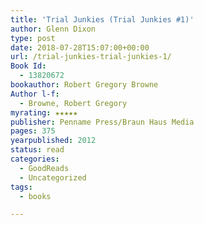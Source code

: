 ```yaml
---
title: 'Trial Junkies (Trial Junkies #1)'
author: Glenn Dixon
type: post
date: 2018-07-28T15:07:00+00:00
url: /trial-junkies-trial-junkies-1/
Book Id:
  - 13820672
bookauthor: Robert Gregory Browne
Author l-f:
  - Browne, Robert Gregory
myrating: ★★★★★
publisher: Penname Press/Braun Haus Media
pages: 375
yearpublished: 2012
status: read
categories:
  - GoodReads
  - Uncategorized
tags:
  - books

---
```

